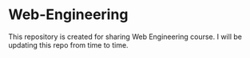 # Web-Engineering
This repository is created for sharing Web Engineering course. I will be updating this repo from time to time.
